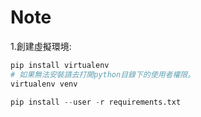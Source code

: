 # Note

1.創建虛擬環境:

```python
pip install virtualenv
# 如果無法安裝請去打開python目錄下的使用者權限。
virtualenv venv

pip install --user -r requirements.txt
```
